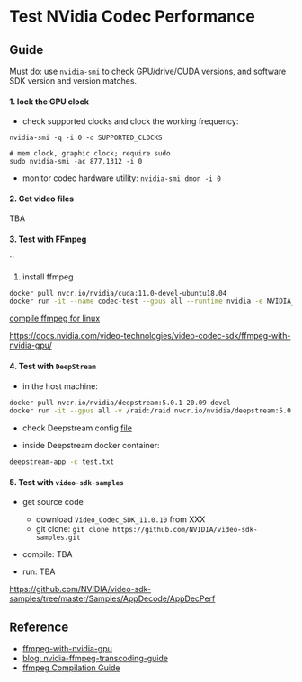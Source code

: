 # Test NVidia Codec Performance

 


## Guide 


Must do: use `nvidia-smi` to check GPU/drive/CUDA versions, and software SDK version and version matches. 


#### 1. lock the GPU clock

- check supported clocks and clock the working frequency: 

```
nvidia-smi -q -i 0 -d SUPPORTED_CLOCKS

# mem clock, graphic clock; require sudo
sudo nvidia-smi -ac 877,1312 -i 0
```

- monitor codec hardware utility: `nvidia-smi dmon -i 0`


#### 2. Get video files

TBA

#### 3. Test with FFmpeg

``

1. install ffmpeg 


```bash
docker pull nvcr.io/nvidia/cuda:11.0-devel-ubuntu18.04
docker run -it --name codec-test --gpus all --runtime nvidia -e NVIDIA_DRIVER_CAPABILITIES=video,compute,utility -v /raid:/raid nvcr.io/nvidia/cuda:11.0-devel-ubuntu18.04 /bin/bash
```

[compile ffmpeg for linux](https://docs.nvidia.com/video-technologies/video-codec-sdk/ffmpeg-with-nvidia-gpu/#software-setup)

https://docs.nvidia.com/video-technologies/video-codec-sdk/ffmpeg-with-nvidia-gpu/

#### 4. Test with `DeepStream`


- in the host machine: 

```bash
docker pull nvcr.io/nvidia/deepstream:5.0.1-20.09-devel
docker run -it --gpus all -v /raid:/raid nvcr.io/nvidia/deepstream:5.0.1-20.09-devel /bin/bash
```

- check Deepstream config [file](deepstream-config.txt)

- inside Deepstream docker container: 

```bash
deepstream-app -c test.txt
```


#### 5. Test with `video-sdk-samples`

- get source code  

    * download `Video_Codec_SDK_11.0.10` from XXX
    * git clone: `git clone https://github.com/NVIDIA/video-sdk-samples.git`

- compile: TBA

- run: TBA

https://github.com/NVIDIA/video-sdk-samples/tree/master/Samples/AppDecode/AppDecPerf


## Reference

* [ffmpeg-with-nvidia-gpu](https://docs.nvidia.com/video-technologies/video-codec-sdk/ffmpeg-with-nvidia-gpu)
* [blog: nvidia-ffmpeg-transcoding-guide](https://developer.nvidia.com/blog/nvidia-ffmpeg-transcoding-guide/)
* [ffmpeg Compilation Guide](https://trac.ffmpeg.org/wiki/CompilationGuide)
